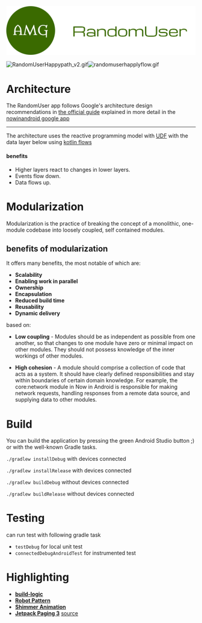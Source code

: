 <img src="images/logo.png" alt="App Logo"/>

![RandomUserHappypath_v2.gif](images/RandomUserHappypath_v2.gif)![randomuserhapplyflow.gif](images/randomuserhapplyflow.gif)

# Architecture

The RandomUser app follows Google's architecture design recommendations in [the official guide](https://developer.android.com/topic/architecture) 
explained in more detail in the [nowinandroid google app](https://github.com/android/nowinandroid/blob/main/docs/ArchitectureLearningJourney.md)

---
The architecture uses the reactive programming model with [UDF](https://developer.android.com/jetpack/guide/ui-layer#udf) with the data layer below using [kotlin flows](https://developer.android.com/kotlin/flow)

#### benefits

- Higher layers react to changes in lower layers.
- Events flow down.
- Data flows up.


# Modularization

Modularization is the practice of breaking the concept of a monolithic, one-module codebase into loosely coupled, self contained modules.

## benefits of modularization
It offers many benefits, the most notable of which are:
* **Scalability**
* **Enabling work in parallel**
* **Ownership**
* **Encapsulation**
* **Reduced build time**
* **Reusability**
* **Dynamic delivery**


based on:
* **Low coupling** - Modules should be as independent as possible from one another, so that changes to one module have zero or minimal impact on other modules. They should not possess knowledge of the inner workings of other modules.


* **High cohesion** - A module should comprise a collection of code that acts as a system. It should have clearly defined responsibilities and stay within boundaries of certain domain knowledge. For example, the core:network module in Now in Android is responsible for making network requests, handling responses from a remote data source, and supplying data to other modules.


# Build

You can build the application by pressing the green Android Studio button ;) or with the well-known Gradle tasks.

```./gradlew installDebug``` with devices connected

```./gradlew installRelease``` with devices connected

```./gradlew buildDebug``` without devices connected

```./gradlew buildRelease``` without devices connected

# Testing

can run test with following gradle task

- `testDebug` for local unit test
- `connectedDebugAndroidTest` for instrumented test


# Highlighting

* [**build-logic**](build-logic/README.md)
* [**Robot Pattern**](feature/users/src/androidTest/kotlin/com/amarinag/randomuser/feature/users)
* [**Shimmer Animation**](core/designsystem/src/main/kotlin/com/amarinag/randomuser/core/designsystem/component/ListItem.kt#L151-L176)
* [**Jetpack Paging 3**](https://developer.android.com/topic/libraries/architecture/paging/v3-overview?hl=es-419) [source](feature/users/src/androidTest/kotlin/com/amarinag/randomuser/feature/users)
